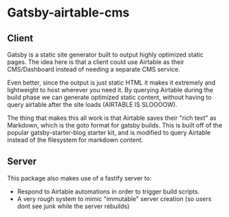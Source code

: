 # Gatsby-airtable-cms

## Client
Gatsby is a static site generator built to output highly optimized static pages.  The idea here is that a client could use Airtable as their CMS/Dashboard instead of needing a separate CMS service. 

Even better, since the output is just static HTML it makes it extremely and lightweight to host wherever you need it. By querying Airtable during the build phase we can generate optimized static content, without having to query airtable after the site loads (AIRTABLE IS SLOOOOW).

The thing that makes this all work is that Airtable saves their "rich text" as Markdown, which is the goto format for gatsby builds.
This is built off of the popular gatsby-starter-blog starter kit, and is modified to query Airtable instead of the filesystem for markdown content.



## Server
This package also makes use of a fastify server to: 
  - Respond to Airtable automations in order to trigger build scripts.
  - A very rough system to mimic "immutable" server creation (so users dont see junk while the server rebuilds)
